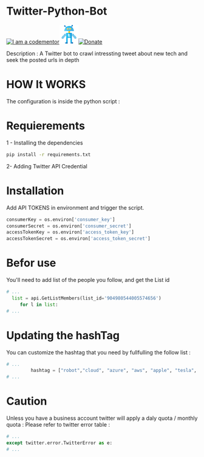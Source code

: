 # Twitter-Python-Bot
<a href="http://bitly.com/2grT54q"><img src="https://cdn.codementor.io/badges/i_am_a_codementor_dark.svg" alt="I am a codementor" style="max-width:100%"/></a><a href="http://bitly.com/2grT54q"><img src="twitterbot.png" height="50">[![Donate](https://www.paypalobjects.com/en_US/i/btn/btn_donateCC_LG.gif)](https://www.paypal.com/cgi-bin/webscr?cmd=_s-xclick&hosted_button_id=WX4EKLLLV49WG)



Description : A Twitter bot to crawl intressting tweet about new tech and seek the posted urls in depth 

HOW It WORKS
================
The configuration is inside the python script : 

Requierements
================
1 - Installing the dependencies
```bash
pip install -r requirements.txt 
```
2- Adding Twitter API Credential

Installation
================

Add API TOKENS in environment and trigger the script.

```python
consumerKey = os.environ['consumer_key']
consumerSecret = os.environ['consumer_secret']
accessTokenKey = os.environ['access_token_key']
accessTokenSecret = os.environ['access_token_secret']

```
Befor use
================
You'll need to add list of the people you follow, and get the List id 

```python
# ...
  list = api.GetListMembers(list_id='904980544005574656')
     for l in list:
# ...
```
Updating the hashTag 
================
You can customize the hashtag that you need by fullfulling the follow list :

```python
# ...
         hashtag = ["robot","cloud", "azure", "aws", "apple", "tesla", "uber" ," facebook ", "linux","fintech", "lifehacking" ,"google ", "docker", "devops", "bigdata", "datascience", "bitcoin", "IOT ", "AI ", "hack", "hacking", "lifestyle"]
# ...
```
Caution 
================
Unless you have a business account twitter will apply a daly quota / monthly quota : 
Please refer to twitter error table : 
```python
# ...
except twitter.error.TwitterError as e:
# ...
```
